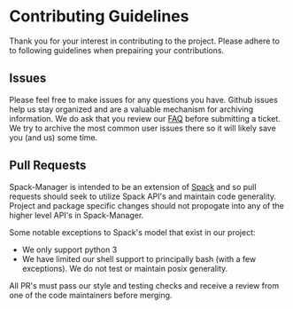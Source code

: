 # Contributing Guidelines

Thank you for your interest in contributing to the project. Please adhere to to following guidelines when prepairing your contributions.

## Issues

Please feel free to make issues for any questions you have. Github issues help us stay organized and are a valuable mechanism for archiving information.
We do ask that you review our [FAQ](https://psakievich.github.io/spack-manager/general/FAQ.html) before submitting a ticket.
We try to archive the most common user issues there so it will likely save you (and us) some time.

## Pull Requests

Spack-Manager is intended to be an extension of [Spack](https://github.com/spack/spack) and so pull requests should seek to utilize Spack API's and maintain code generality.
Project and package specific changes should not propogate into any of the higher level API's in Spack-Manager.

Some notable exceptions to Spack's model that exist in our project:
- We only support python 3
- We have limited our shell support to principally bash (with a few exceptions).  We do not test or maintain posix generality.

All PR's must pass our style and testing checks and receive a review from one of the code maintainers before merging.

